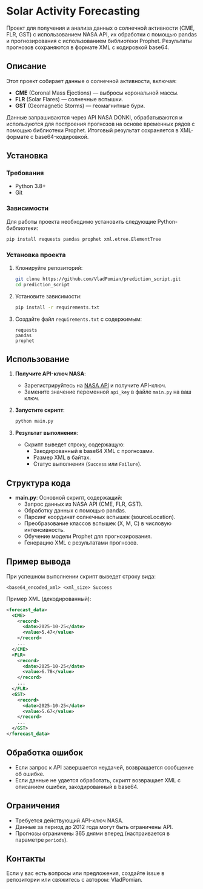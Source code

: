 # Solar Activity Forecasting

Проект для получения и анализа данных о солнечной активности (CME, FLR, GST) с использованием NASA API, их обработки с помощью pandas и прогнозирования с использованием библиотеки Prophet. Результаты прогнозов сохраняются в формате XML с кодировкой base64.

## Описание

Этот проект собирает данные о солнечной активности, включая:
- **CME** (Coronal Mass Ejections) — выбросы корональной массы.
- **FLR** (Solar Flares) — солнечные вспышки.
- **GST** (Geomagnetic Storms) — геомагнитные бури.

Данные запрашиваются через API NASA DONKI, обрабатываются и используются для построения прогнозов на основе временных рядов с помощью библиотеки Prophet. Итоговый результат сохраняется в XML-формате с base64-кодировкой.

## Установка

### Требования

- Python 3.8+
- Git

### Зависимости

Для работы проекта необходимо установить следующие Python-библиотеки:

```bash
pip install requests pandas prophet xml.etree.ElementTree
```

### Установка проекта

1. Клонируйте репозиторий:
   ```bash
   git clone https://github.com/VladPomian/prediction_script.git
   cd prediction_script
   ```

2. Установите зависимости:
   ```bash
   pip install -r requirements.txt
   ```

3. Создайте файл `requirements.txt` с содержимым:
   ```
   requests
   pandas
   prophet
   ```

## Использование

1. **Получите API-ключ NASA**:
   - Зарегистрируйтесь на [NASA API](https://api.nasa.gov/) и получите API-ключ.
   - Замените значение переменной `api_key` в файле `main.py` на ваш ключ.

2. **Запустите скрипт**:
   ```bash
   python main.py
   ```

3. **Результат выполнения**:
   - Скрипт выведет строку, содержащую:
     - Закодированный в base64 XML с прогнозами.
     - Размер XML в байтах.
     - Статус выполнения (`Success` или `Failure`).

## Структура кода

- **main.py**: Основной скрипт, содержащий:
  - Запрос данных из NASA API (CME, FLR, GST).
  - Обработку данных с помощью pandas.
  - Парсинг координат солнечных вспышек (sourceLocation).
  - Преобразование классов вспышек (X, M, C) в числовую интенсивность.
  - Обучение модели Prophet для прогнозирования.
  - Генерацию XML с результатами прогнозов.

## Пример вывода

При успешном выполнении скрипт выведет строку вида:
```
<base64_encoded_xml> <xml_size> Success
```

Пример XML (декодированный):
```xml
<forecast_data>
  <CME>
    <record>
      <date>2025-10-25</date>
      <value>5.47</value>
    </record>
    ...
  </CME>
  <FLR>
    <record>
      <date>2025-10-25</date>
      <value>6.78</value>
    </record>
    ...
  </FLR>
  <GST>
    <record>
      <date>2025-10-25</date>
      <value>5.67</value>
    </record>
    ...
  </GST>
</forecast_data>
```

## Обработка ошибок

- Если запрос к API завершается неудачей, возвращается сообщение об ошибке.
- Если данные не удается обработать, скрипт возвращает XML с описанием ошибки, закодированный в base64.

## Ограничения

- Требуется действующий API-ключ NASA.
- Данные за период до 2012 года могут быть ограничены API.
- Прогнозы ограничены 365 днями вперед (настраивается в параметре `periods`).

## Контакты

Если у вас есть вопросы или предложения, создайте issue в репозитории или свяжитесь с автором: VladPomian.
